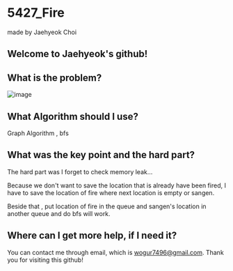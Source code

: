 # 5427_Fire

made by Jaehyeok Choi

## Welcome to Jaehyeok's github!

## What is the problem?

![image](https://github.com/Choi-JaeHyeok-21500749/5427_Fire/blob/main/5427_pro.PNG)

## What Algorithm should I use?

Graph Algorithm , bfs

## What was the key point and the hard part?

The hard part was I forget to check memory leak...

Because we don't want to save the location that is already have been fired, I have to save the location of fire where next location is empty or sangen.

Beside that , put location of fire in the queue and sangen's location in another queue and do bfs will work.

## Where can I get more help, if I need it?

You can contact me through email, which is wogur7496@gmail.com.
Thank you for visiting this github!
